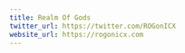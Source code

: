 ```yaml
---
title: Realm Of Gods
twitter_url: https://twitter.com/ROGonICX
website_url: https://rogonicx.com
---
```

